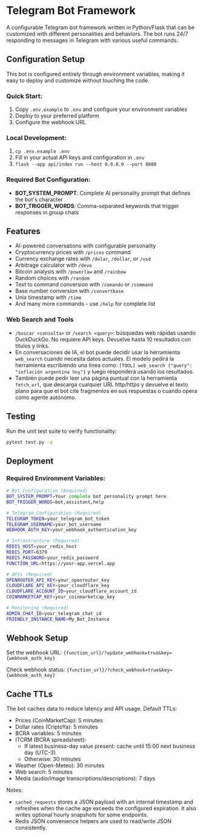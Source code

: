# Telegram Bot Framework

A configurable Telegram bot framework written in Python/Flask that can be customized with different personalities and behaviors. The bot runs 24/7 responding to messages in Telegram with various useful commands.

## Configuration Setup

This bot is configured entirely through environment variables, making it easy to deploy and customize without touching the code.

### Quick Start:

1. Copy `.env.example` to `.env` and configure your environment variables
2. Deploy to your preferred platform
3. Configure the webhook URL

### Local Development:

1. `cp .env.example .env`
2. Fill in your actual API keys and configuration in `.env`
3. `flask --app api/index run --host 0.0.0.0 --port 8080`

### Required Bot Configuration:

- **BOT_SYSTEM_PROMPT**: Complete AI personality prompt that defines the bot's character
- **BOT_TRIGGER_WORDS**: Comma-separated keywords that trigger responses in group chats

## Features

- AI-powered conversations with configurable personality
- Cryptocurrency prices with `/prices` command
- Currency exchange rates with `/dolar`, `/dollar`, or `/usd`
- Arbitrage calculator with `/devo`
- Bitcoin analysis with `/powerlaw` and `/rainbow`
- Random choices with `/random`
- Text to command conversion with `/comando` or `/command`
- Base number conversion with `/convertbase`
- Unix timestamp with `/time`
- And many more commands - use `/help` for complete list

### Web Search and Tools

- `/buscar <consulta>` or `/search <query>`: búsquedas web rápidas usando DuckDuckGo. No requiere API keys. Devuelve hasta 10 resultados con títulos y links.
- En conversaciones de IA, el bot puede decidir usar la herramienta `web_search` cuando necesita datos actuales. El modelo pedirá la herramienta escribiendo una línea como:
  `[TOOL] web_search {"query": "inflación argentina hoy"}`
  y luego responderá usando los resultados.
- También puede pedir leer una página puntual con la herramienta `fetch_url`, que descarga cualquier URL http/https y devuelve el texto plano para que el bot cite fragmentos en sus respuestas o cuando opera como agente autónomo.

## Testing

Run the unit test suite to verify functionality:

```bash
pytest test.py -q
```

## Deployment

### Required Environment Variables:

```bash
# Bot Configuration (Required)
BOT_SYSTEM_PROMPT=Your complete bot personality prompt here
BOT_TRIGGER_WORDS=bot,assistant,help

# Telegram Configuration (Required)
TELEGRAM_TOKEN=your_telegram_bot_token
TELEGRAM_USERNAME=your_bot_username
WEBHOOK_AUTH_KEY=your_webhook_authentication_key

# Infrastructure (Required)
REDIS_HOST=your_redis_host
REDIS_PORT=6379
REDIS_PASSWORD=your_redis_password
FUNCTION_URL=https://your-app.vercel.app

# APIs (Required)
OPENROUTER_API_KEY=your_openrouter_key
CLOUDFLARE_API_KEY=your_cloudflare_key
CLOUDFLARE_ACCOUNT_ID=your_cloudflare_account_id
COINMARKETCAP_KEY=your_coinmarketcap_key

# Monitoring (Required)
ADMIN_CHAT_ID=your_telegram_chat_id
FRIENDLY_INSTANCE_NAME=My_Bot_Instance
```

## Webhook Setup

Set the webhook URL:
`{function_url}/?update_webhook=true&key={webhook_auth_key}`

Check webhook status:
`{function_url}/?check_webhook=true&key={webhook_auth_key}`
## Cache TTLs

The bot caches data to reduce latency and API usage. Default TTLs:

- Prices (CoinMarketCap): 5 minutes
- Dollar rates (CriptoYa): 5 minutes
- BCRA variables: 5 minutes
- ITCRM (BCRA spreadsheet):
  - If latest business-day value present: cache until 15:00 next business day (UTC-3)
  - Otherwise: 30 minutes
- Weather (Open-Meteo): 30 minutes
- Web search: 5 minutes
- Media (audio/image transcriptions/descriptions): 7 days

Notes:
- `cached_requests` stores a JSON payload with an internal timestamp and refreshes when the cache age exceeds the configured expiration. It also writes optional hourly snapshots for some endpoints.
- Redis JSON convenience helpers are used to read/write JSON consistently.
